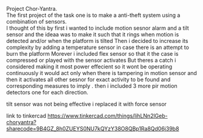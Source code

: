 Project Chor-Yantra.                                        
The first project of the task one is to make a anti-theft system using a combination of sensors.             
I thought of this by first i wanted to include motion sesnor alarm and a tilt sensor and the ideaa was to make it such that it rings when motion is detected and/or when the platform is tilted 
Then i decided to increase its complexity by adding a temperature sensor in case there is an attempt to burn the platform
Morever i included flex sensor so that it the case is compressed or played with the sensor activates
But theres a catch i considered making it most power effecient so it wont be operating continuously it would act only when there is tampering in motion sensor and then it activates all other sesnor for exact 
activity to be found and corresponding measures to imply .
then i included 3 more pir motion detectors one for each direction.

tilt sensor was not being effective i replaced it with force sensor 


link to tinkercad 
https://www.tinkercad.com/things/lihLNn2lGeb-choryantra?sharecode=9B4GZ_8h0ZUEYS0NU7kQYzY38O8QBp1Ra8Qd06j39b8



